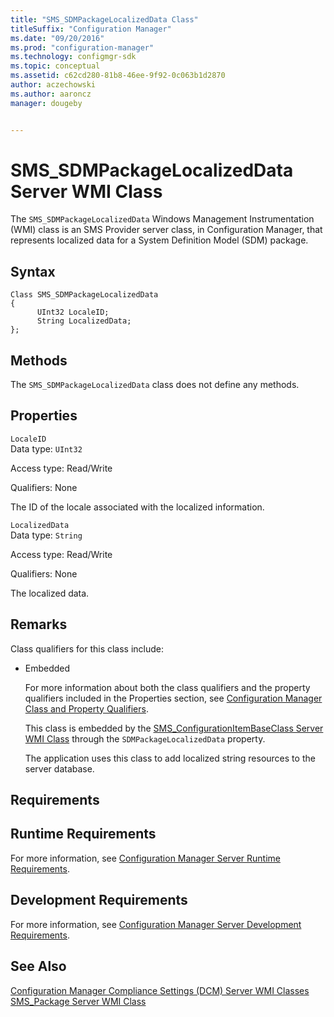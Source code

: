 ```yaml
---
title: "SMS_SDMPackageLocalizedData Class"
titleSuffix: "Configuration Manager"
ms.date: "09/20/2016"
ms.prod: "configuration-manager"
ms.technology: configmgr-sdk
ms.topic: conceptual
ms.assetid: c62cd280-81b8-46ee-9f92-0c063b1d2870
author: aczechowski
ms.author: aaroncz
manager: dougeby


---
```

# SMS_SDMPackageLocalizedData Server WMI Class
The `SMS_SDMPackageLocalizedData` Windows Management Instrumentation (WMI) class is an SMS Provider server class, in Configuration Manager, that represents localized data for a System Definition Model (SDM) package.  

## Syntax  

```  
Class SMS_SDMPackageLocalizedData  
{  
      UInt32 LocaleID;  
      String LocalizedData;  
};  
```  

## Methods  
 The `SMS_SDMPackageLocalizedData` class does not define any methods.  

## Properties  
 `LocaleID`  
 Data type: `UInt32`  

 Access type: Read/Write  

 Qualifiers: None  

 The ID of the locale associated with the localized information.  

 `LocalizedData`  
 Data type: `String`  

 Access type: Read/Write  

 Qualifiers: None  

 The localized data.  

## Remarks  
 Class qualifiers for this class include:  

- Embedded  

  For more information about both the class qualifiers and the property qualifiers included in the Properties section, see [Configuration Manager Class and Property Qualifiers](../../../develop/reference/misc/class-and-property-qualifiers.md).  

  This class is embedded by the [SMS_ConfigurationItemBaseClass Server WMI Class](../../../develop/reference/compliance/sms_configurationitembaseclass-server-wmi-class.md) through the `SDMPackageLocalizedData` property.  

  The application uses this class to add localized string resources to the server database.  

## Requirements  

## Runtime Requirements  
 For more information, see [Configuration Manager Server Runtime Requirements](../../../develop/core/reqs/server-runtime-requirements.md).  

## Development Requirements  
 For more information, see [Configuration Manager Server Development Requirements](../../../develop/core/reqs/server-development-requirements.md).  

## See Also  
 [Configuration Manager Compliance Settings (DCM) Server WMI Classes](../../../develop/reference/compliance/compliance-settings-dcm-server-wmi-classes.md)   
 [SMS_Package Server WMI Class](../../../develop/reference/core/servers/configure/sms_package-server-wmi-class.md)
